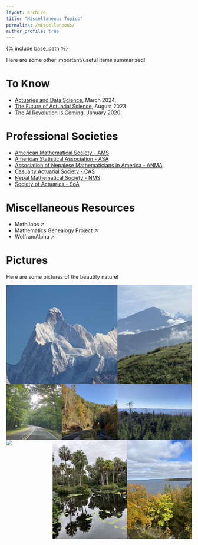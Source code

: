 ```yaml
---
layout: archive
title: "Miscellaneous Topics"
permalink: /miscellaneous/
author_profile: true
---
```


{% include base_path %}

Here are some other important/useful items summarized! 

To Know
=====
- [Actuaries and Data Science](https://www.theactuarymagazine.org/actuaries-and-data-science/), March 2024.
- [The Future of Actuarial Science](https://www.theactuarymagazine.org/the-future-of-actuarial-science/), August 2023.
- [The AI Revolution Is Coming](https://www.theactuarymagazine.org/the-ai-revolution-is-coming/), January 2020.

Professional Societies
======
- [American Mathematical Society - AMS](https://www.ams.org/home/page) 
- [American Statistical Association - ASA](https://www.amstat.org/)
- [Association of Nepalese Mathematicians in America - ANMA](https://www.anmaweb.org/)
- [Casualty Actuarial Society - CAS](https://www.casact.org/)
- [Nepal Mathematical Society - NMS](https://www.nms.org.np/)
- [Society of Actuaries - SoA](https://www.soa.org/)

<!--
Scholarly Journals
====
- Actuarial
  - [ASTIN Bulletin](https://www.cambridge.org/core/journals/astin-bulletin-journal-of-the-iaa)
  - [European Actuarial Journal](https://link.springer.com/journal/13385)
  - [North American Actuarial Journal](https://www.tandfonline.com/journals/uaaj20)
  - [Scandinavian Actuarial Journal](https://www.tandfonline.com/journals/sact20)
--> 

Miscellaneous Resources
=====
- <a href="https://www.mathjobs.org/" target="_blank" style="text-decoration: none;">MathJobs &#8599;</a>
- <a href="https://www.genealogy.math.ndsu.nodak.edu/" target="_blank" style="text-decoration: none;">Mathematics Genealogy Project &#8599;</a>
- <a href="https://www.wolframalpha.com/" target="_blank" style="text-decoration: none;">WolframAlpha &#8599;</a>

Pictures
=====
Here are some pictures of the beautify nature! 

<div style="display: flex; justify-content: space-between;">
  <img src="/images/Kumbhakarna.jpg" style="width: 60%; height: auto">
   <img src="/images/PT1.jpg" style="width: 40%; height: auto">
</div>

<div style="display: flex; justify-content: space-between;">
  <img src="/images/TN1.jpg" style="width: 30%; height: auto">
  <img src="/images/SM1.jpg" style="width: 30%; height: auto">
  <img src="/images/SM2.jpg" style="width: 40%; height: auto">
</div>

<div style="display: flex; justify-content: space-between;">
  <img src="/images/DC2.jpg" style="width: 25%; height: auto">
  <img src="/images/FL1.jpg" style="width: 40%; height: auto">
  <img src="/images/DC1.jpg" style="width: 35%; height: auto">
</div>

<!-- 
<img src="/images/PT1.jpg" width="48%" height="500">
<img src="/images/DC2.jpg" width="48%" height="500">
<img src="/images/PT2.jpg" width="48%" height="500">
<img src="/images/TN1.jpg" width="48%" height="500">
-->



